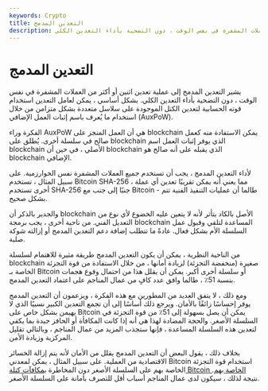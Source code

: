 ```yaml
---
keywords: Crypto
title: التعدين المدمج
description: التعدين المدمج. عملية تعدين اثنين أو أكثر من العملات المشفرة في نفس الوقت ، دون التضحية بأداء التعدين الكلي
---
```


# التعدين المدمج
يشير التعدين المدمج إلى عملية تعدين اثنين أو أكثر من العملات المشفرة في نفس الوقت ، دون التضحية بأداء التعدين الكلي. بشكل أساسي ، يمكن لعامل التعدين استخدام قوته الحسابية لتعدين الكتل الموجودة على سلاسل متعددة بشكل متزامن من خلال استخدام ما يُعرف باسم إثبات العمل الإضافي (AuxPoW).

الفكرة وراء AuxPoW هي أن العمل المنجز على blockchain يمكن الاستفادة منه كعمل صالح في سلسلة أخرى. يُطلق على blockchain الذي يوفر إثبات العمل اسم blockchain الأصلي ، في حين أن blockchain الذي يقبله على أنه صالح هو blockchain الإضافي.

لأداء التعدين المدمج ، يجب أن تستخدم جميع العملات المشفرة نفس الخوارزمية. على سبيل المثال ، تستخدم Bitcoin SHA-256 ، مما يعني أنه يمكن تقريبًا تعدين أي عملة أخرى تستخدم SHA-256 جنبًا إلى جنب مع Bitcoin - طالما أن عمليات التنفيذ الفنية تتم بشكل صحيح.

والجدير بالذكر أن blockchain الأصل بالكاد يتأثر لأنه لا يتعين عليه الخضوع لأي نوع من التعديل الفني. من ناحية أخرى ، يجب برمجة blockchain المساعدة لتلقي وقبول عمل السلسلة الأم بشكل فعال. عادةً ما تتطلب إضافة دعم التعدين المدمج أو إزالته شوكة صلبة.

من الناحية النظرية ، يمكن أن يكون التعدين المدمج طريقة مثيرة للاهتمام لسلسلة blockchain صغيرة (منخفضة التجزئة) لزيادة أمانها ، من خلال الاستفادة من قوة التجزئة الخاصة بـ Bitcoin أو سلسلة أخرى أكبر. يمكن أن يقلل هذا من احتمال وقوع هجمات بنسبة 51٪ ، طالما وافق عدد كافٍ من عمال المناجم على اعتماد التعدين المدمج.

ومع ذلك ، لا يتفق العديد من المطورين مع هذه الفكرة ، ويزعمون أن التعدين المدمج يوفر إحساسًا زائفًا بالأمان. ويرجع ذلك أساسًا إلى أن تجمع التعدين الكبير نسبيًا الذي لا يهيمن بشكل خاص على Bitcoin يمكن أن يصل بسهولة إلى 51٪ من قوة التجزئة في السلسلة الأصغر. والحجة المضادة لهذا هي أنه إذا كانت المكافأة أو الحافز جيدة بما يكفي لتعدين هذه السلسلة المساعدة ، فإنها ستجذب المزيد من عمال المناجم ، وبالتالي تقليل المركزية وزيادة الأمن.

بخلاف ذلك ، يقول البعض أن التعدين المدمج يقلل من الأمان لأنه يتم إزالة الخسائر الاقتصادية من العملية. على سبيل المثال ، يمكن لمعدني Bitcoin استخدام قوة التجزئة الخاصة بهم على السلسلة الأصغر دون المخاطرة [بمكافآت كتلة Bitcoin الخاصة بهم](/block-reward). نتيجة لذلك ، سيكون لدى عمال المناجم أسباب أقل للتصرف بأمانة على السلسلة الأصغر.

